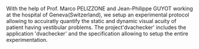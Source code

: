 With the help of Prof. Marco PELIZZONE and Jean-Philippe GUYOT working at the hospital of Geneva(Switzerland), we setup an experimental protocol allowing to accuiratly quantify the static and dynamic visual acuity of patient having vestibular problems.
The project'dvachecker' includes the application 'dvachecker' and the specification allowing to setup the entire experimentation.